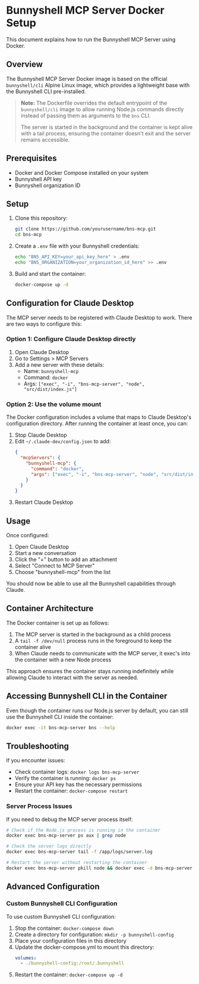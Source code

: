# Bunnyshell MCP Server Docker Setup

This document explains how to run the Bunnyshell MCP Server using Docker.

## Overview

The Bunnyshell MCP Server Docker image is based on the official `bunnyshell/cli` Alpine Linux image, which provides a lightweight base with the Bunnyshell CLI pre-installed.

> **Note:** The Dockerfile overrides the default entrypoint of the `bunnyshell/cli` image to allow running Node.js commands directly instead of passing them as arguments to the `bns` CLI.
>
> The server is started in the background and the container is kept alive with a tail process, ensuring the container doesn't exit and the server remains accessible.

## Prerequisites

- Docker and Docker Compose installed on your system
- Bunnyshell API key
- Bunnyshell organization ID

## Setup

1. Clone this repository:
   ```bash
   git clone https://github.com/yourusername/bns-mcp.git
   cd bns-mcp
   ```

2. Create a `.env` file with your Bunnyshell credentials:
   ```bash
   echo "BNS_API_KEY=your_api_key_here" > .env
   echo "BNS_ORGANIZATION=your_organization_id_here" >> .env
   ```

3. Build and start the container:
   ```bash
   docker-compose up -d
   ```

## Configuration for Claude Desktop

The MCP server needs to be registered with Claude Desktop to work. There are two ways to configure this:

### Option 1: Configure Claude Desktop directly

1. Open Claude Desktop
2. Go to Settings > MCP Servers
3. Add a new server with these details:
   - Name: `bunnyshell-mcp`
   - Command: `docker`
   - Args: `["exec", "-i", "bns-mcp-server", "node", "src/dist/index.js"]`

### Option 2: Use the volume mount

The Docker configuration includes a volume that maps to Claude Desktop's configuration directory. After running the container at least once, you can:

1. Stop Claude Desktop
2. Edit `~/.claude-dev/config.json` to add:
   ```json
   {
     "mcpServers": {
       "bunnyshell-mcp": {
         "command": "docker",
         "args": ["exec", "-i", "bns-mcp-server", "node", "src/dist/index.js"]
       }
     }
   }
   ```
3. Restart Claude Desktop

## Usage

Once configured:

1. Open Claude Desktop
2. Start a new conversation
3. Click the "+" button to add an attachment
4. Select "Connect to MCP Server"
5. Choose "bunnyshell-mcp" from the list

You should now be able to use all the Bunnyshell capabilities through Claude.

## Container Architecture

The Docker container is set up as follows:

1. The MCP server is started in the background as a child process
2. A `tail -f /dev/null` process runs in the foreground to keep the container alive
3. When Claude needs to communicate with the MCP server, it exec's into the container with a new Node process

This approach ensures the container stays running indefinitely while allowing Claude to interact with the server as needed.

## Accessing Bunnyshell CLI in the Container

Even though the container runs our Node.js server by default, you can still use the Bunnyshell CLI inside the container:

```bash
docker exec -it bns-mcp-server bns --help
```

## Troubleshooting

If you encounter issues:

- Check container logs: `docker logs bns-mcp-server`
- Verify the container is running: `docker ps`
- Ensure your API key has the necessary permissions
- Restart the container: `docker-compose restart`

### Server Process Issues

If you need to debug the MCP server process itself:

```bash
# Check if the Node.js process is running in the container
docker exec bns-mcp-server ps aux | grep node

# Check the server logs directly
docker exec bns-mcp-server tail -f /app/logs/server.log

# Restart the server without restarting the container
docker exec bns-mcp-server pkill node && docker exec -d bns-mcp-server node /app/src/dist/index.js
```

## Advanced Configuration

### Custom Bunnyshell CLI Configuration

To use custom Bunnyshell CLI configuration:

1. Stop the container: `docker-compose down`
2. Create a directory for configuration: `mkdir -p bunnyshell-config`
3. Place your configuration files in this directory
4. Update the docker-compose.yml to mount this directory:
   ```yaml
   volumes:
     - ./bunnyshell-config:/root/.bunnyshell
   ```
5. Restart the container: `docker-compose up -d` 